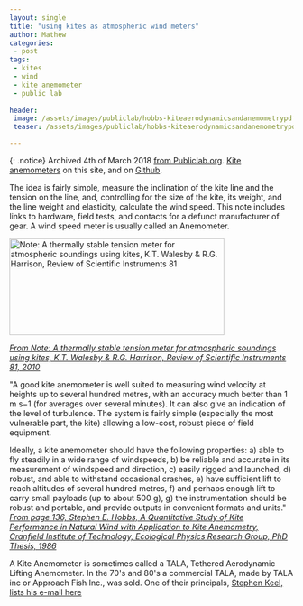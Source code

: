 ```yaml
---
layout: single
title: "using kites as atmospheric wind meters"
author: Mathew
categories: 
 - post
tags:
 - kites
 - wind
 - kite anemometer
 - public lab
 
header: 
 image: /assets/images/publiclab/hobbs-kiteaerodynamicsandanemometrypdfpage243of323.jpg
 teaser: /assets/images/publiclab/hobbs-kiteaerodynamicsandanemometrypdfpage243of323.jpg

---
```


{: .notice} 
Archived 4th of March 2018 [from Publiclab.org](https://publiclab.org/notes/mathew/5-11-2012/using-kites-atmospheric-wind-speed-meters). [Kite anemometers](/tag/kite-anemometer) on this site, and on [Github](https://github.com/mathewlippincott/TALA/).

The idea is fairly simple, measure the inclination of the kite line and the tension on the line, and, controlling for the size of the kite, its weight, and the line weight and elasticity, calculate the wind speed. This note includes links to hardware, field tests, and contacts for a defunct manufacturer of gear. A wind speed meter is usually called an Anemometer.


<a href="http://rsi.aip.org/resource/1/rsinak/v81/i7/p076104_s1?isAuthorized=no" title="Note: A thermally stable tension meter for atmospheric soundings using kites, K.T. Walesby &amp; R.G. Harrison, Review of Scientific Instruments 81 by mathew.lippincott, on Flickr"><img src="https://farm8.staticflickr.com/7237/7178816330_234d65b418.jpg" width="381" height="171" alt="Note: A thermally stable tension meter for atmospheric soundings using kites, K.T. Walesby &amp; R.G. Harrison, Review of Scientific Instruments 81"></a>
<i>

[From Note: A thermally stable tension meter for atmospheric soundings using kites, K.T. Walesby & R.G. Harrison, Review of Scientific Instruments 81, 2010](http://rsi.aip.org/resource/1/rsinak/v81/i7/p076104_s1?isAuthorized=no) </i>


"A good kite anemometer is well suited to measuring wind velocity at heights up to several hundred metres, with an accuracy much better than 1 m s−1 (for averages over several minutes). It can also give an indication of the level of turbulence. The system is fairly simple (especially the most vulnerable part, the kite) allowing a low-cost, robust piece of field equipment.

Ideally, a kite anemometer should have the following properties:
a) able to fly steadily in a wide range of windspeeds, 
b) be reliable and accurate in its measurement of windspeed and direction, 
c) easily rigged and launched, 
d) robust, and able to withstand occasional crashes, 
e) have sufficient lift to reach altitudes of several hundred metres, 
f) and perhaps enough lift to carry small payloads (up to about 500 g),
g) the instrumentation should be robust and portable, and provide outputs in convenient formats and units."
<i>[From page 136, Stephen E. Hobbs, A Quantitative Study of Kite Performance in Natural Wind with Application to Kite Anemometry, Cranfield Institute of Technology, Ecological Physics Research Group, PhD Thesis, 1986](https://dspace.lib.cranfield.ac.uk/bitstream/1826/918/2/sehphd2a.pdf)</i> 

A Kite Anemometer is sometimes called a TALA, Tethered Aerodynamic Lifting Anemometer. In the 70's and 80's a commercial TALA, made by TALA inc or Approach Fish Inc., was sold. One of their principals, [Stephen Keel, lists his e-mail here](http://helpforthehungry.focuspage.com/W.Stephen%20Keel%20Vita.htm)

